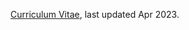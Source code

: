 [Curriculum Vitae](https://github.com/frprado/cv/raw/master/CVapr_2023.pdf), last updated Apr 2023.
